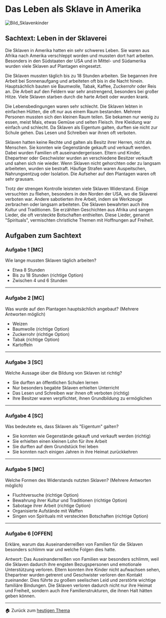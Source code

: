 # Das Leben als Sklave in Amerika

![Bild_Sklavenkinder](https://www.planet-wissen.de/geschichte/menschenrechte/sklaverei/sklaverei-schiff-100~_v-gseagaleriexl.jpg)
## Sachtext: Leben in der Sklaverei

Die Sklaven in Amerika hatten ein sehr schweres Leben. Sie waren aus Afrika nach Amerika verschleppt worden und mussten dort hart arbeiten. Besonders in den Südstaaten der USA und in Mittel- und Südamerika wurden viele Sklaven auf Plantagen eingesetzt.

Die Sklaven mussten täglich bis zu 18 Stunden arbeiten. Sie begannen ihre Arbeit bei Sonnenaufgang und arbeiteten oft bis in die Nacht hinein. Hauptsächlich bauten sie Baumwolle, Tabak, Kaffee, Zuckerrohr oder Reis an. Die Arbeit auf den Feldern war sehr anstrengend, besonders bei großer Hitze. Viele Sklaven starben durch die harte Arbeit oder wurden krank.

Die Lebensbedingungen waren sehr schlecht. Die Sklaven lebten in einfachen Hütten, die oft nur aus einem Raum bestanden. Mehrere Personen mussten sich den kleinen Raum teilen. Sie bekamen nur wenig zu essen, meist Mais, etwas Gemüse und selten Fleisch. Ihre Kleidung war einfach und schlecht. Da Sklaven als Eigentum galten, durften sie nicht zur Schule gehen. Das Lesen und Schreiben war ihnen oft verboten.

Sklaven hatten keine Rechte und galten als Besitz ihrer Herren, nicht als Menschen. Sie konnten wie Gegenstände gekauft und verkauft werden. Dabei wurden Familien oft auseinandergerissen. Eltern und Kinder, Ehepartner oder Geschwister wurden an verschiedene Besitzer verkauft und sahen sich nie wieder. Wenn Sklaven nicht gehorchten oder zu langsam arbeiteten, wurden sie bestraft. Häufige Strafen waren Auspeitschen, Nahrungsentzug oder Isolation. Die Aufseher auf den Plantagen waren oft sehr grausam.

Trotz der strengen Kontrolle leisteten viele Sklaven Widerstand. Einige versuchten zu fliehen, besonders in den Norden der USA, wo die Sklaverei verboten war. Andere sabotierten ihre Arbeit, indem sie Werkzeuge zerbrachen oder langsam arbeiteten. Die Sklaven bewahrten auch ihre Kultur und Traditionen. Sie erzählten Geschichten aus Afrika und sangen Lieder, die oft versteckte Botschaften enthielten. Diese Lieder, genannt "Spirituals", vermischten christliche Themen mit Hoffnungen auf Freiheit.

## Aufgaben zum Sachtext

### Aufgabe 1 [MC]
Wie lange mussten Sklaven täglich arbeiten?
- Etwa 8 Stunden
- Bis zu 18 Stunden (richtige Option)
- Zwischen 4 und 6 Stunden
---

### Aufgabe 2 [MC]
Was wurde auf den Plantagen hauptsächlich angebaut? (Mehrere Antworten möglich)
- Weizen
- Baumwolle (richtige Option)
- Zuckerrohr (richtige Option)
- Tabak (richtige Option)
- Kartoffeln
---

### Aufgabe 3 [SC]
Welche Aussage über die Bildung von Sklaven ist richtig?
- Sie durften an öffentlichen Schulen lernen
- Nur besonders begabte Sklaven erhielten Unterricht
- Das Lesen und Schreiben war ihnen oft verboten (richtig)
- Ihre Besitzer waren verpflichtet, ihnen Grundbildung zu ermöglichen
---

### Aufgabe 4 [SC]
Was bedeutete es, dass Sklaven als "Eigentum" galten?
- Sie konnten wie Gegenstände gekauft und verkauft werden (richtig)
- Sie erhielten einen kleinen Lohn für ihre Arbeit
- Sie durften auf dem Grundstück frei leben
- Sie konnten nach einigen Jahren in ihre Heimat zurückkehren
---

### Aufgabe 5 [MC]
Welche Formen des Widerstands nutzten Sklaven? (Mehrere Antworten möglich)
- Fluchtversuche (richtige Option)
- Bewahrung ihrer Kultur und Traditionen (richtige Option)
- Sabotage ihrer Arbeit (richtige Option)
- Organisierte Aufstände mit Waffen
- Singen von Spirituals mit versteckten Botschaften (richtige Option)
---

### Aufgabe 6 [OFFEN]
Erkläre, warum das Auseinanderreißen von Familien für die Sklaven besonders schlimm war und welche Folgen dies hatte.

Antwort: Das Auseinanderreißen von Familien war besonders schlimm, weil die Sklaven dadurch ihre engsten Bezugspersonen und emotionale Unterstützung verloren. Eltern konnten ihre Kinder nicht aufwachsen sehen, Ehepartner wurden getrennt und Geschwister verloren den Kontakt zueinander. Dies führte zu großem seelischen Leid und zerstörte wichtige familiäre Bindungen. Die Sklaven verloren dadurch nicht nur ihre Heimat und Freiheit, sondern auch ihre Familienstrukturen, die ihnen Halt hätten geben können.

---

🏠 Zurück zum [heutigen Thema](Auswirkungen_des_Kolonialismus_heute)

